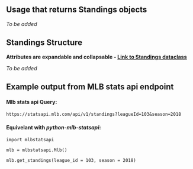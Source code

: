 ## Usage that returns Standings objects

_To be added_

## Standings Structure

**Attributes are expandable and collapsable - [Link to Standings dataclass](https://github.com/zero-sum-seattle/python-mlb-statsapi/blob/development/mlbstatsapi/models/standings/standings.py)**


_To be added_


## Example output from MLB stats api endpoint

#### Mlb stats api Query:   
```https://statsapi.mlb.com/api/v1/standings?leagueId=103&season=2018```

#### Equivelant with *python-mlb-statsapi*:   
```
import mlbstatsapi

mlb = mlbstatsapi.Mlb()

mlb.get_standings(league_id = 103, season = 2018)
```